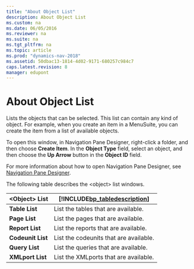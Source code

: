 ```yaml
---
title: "About Object List"
description: About Object List
ms.custom: na
ms.date: 06/05/2016
ms.reviewer: na
ms.suite: na
ms.tgt_pltfrm: na
ms.topic: article
ms.prod: "dynamics-nav-2018"
ms.assetid: 50dbac13-1814-4d02-9171-680257c984c7
caps.latest.revision: 8
manager: edupont
---
```

# About Object List
Lists the objects that can be selected. This list can contain any kind of object. For example, when you create an item in a MenuSuite, you can create the item from a list of available objects.  

 To open this window, in Navigation Pane Designer, right-click a folder, and then choose **Create Item**. In the **Object Type** field, select an object, and then choose the **Up Arrow** button in the **Object ID** field.  

 For more information about how to open Navigation Pane Designer, see [Navigation Pane Designer](-$-S_2401-Navigation-Pane-Designer-$-.md).  

 The following table describes the \<object> list windows.  

|\<Object> List|[!INCLUDE[bp_tabledescription](../includes/bp_tabledescription_md.md)]|  
|---------------------|---------------------------------------|  
|**Table List**|List the tables that are available.|  
|**Page List**|List the pages that are available.|  
|**Report List**|List the reports that are available.|  
|**Codeunit List**|List the codeunits that are available.|  
|**Query List**|List the queries that are available.|  
|**XMLport List**|List the XMLports that are available.|  
  
